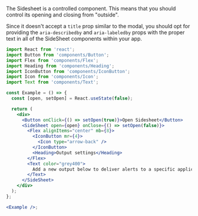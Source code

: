 The Sidesheet is a controlled component. This means that you should control its
opening and closing from "outside".

Since it doesn't accept a `title` prop similar to the modal, you should opt for providing the
`aria-describedby` and `aria-labeledby` props with the proper text in all of the SideSheet
components within your app.

```jsx harmony
import React from 'react';
import Button from 'components/Button';
import Flex from 'components/Flex';
import Heading from 'components/Heading';
import IconButton from 'components/IconButton';
import Icon from 'components/Icon';
import Text from 'components/Text';

const Example = () => {
  const [open, setOpen] = React.useState(false);

  return (
    <div>
      <Button onClick={() => setOpen(true)}>Open Sidesheet</Button>
      <SideSheet open={open} onClose={() => setOpen(false)}>
        <Flex alignItems="center" mb={8}>
          <IconButton mr={4}>
            <Icon type="arrow-back" />
          </IconButton>
          <Heading>Output settings</Heading>
        </Flex>
        <Text color="grey400">
          Add a new output below to deliver alerts to a specific application for further triage.
        </Text>
      </SideSheet>
    </div>
  );
};

<Example />;
```
